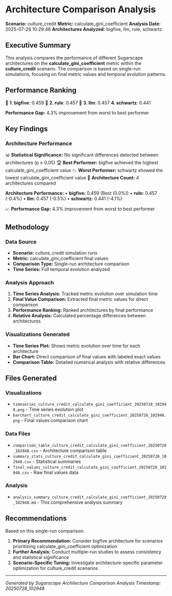 # Architecture Comparison Analysis

**Scenario:** culture_credit
**Metric:** calculate_gini_coefficient
**Analysis Date:** 2025-07-28 10:29:48
**Architectures Analyzed:** bigfive, llm, rule, schwartz

## Executive Summary

This analysis compares the performance of different Sugarscape architectures on the **calculate_gini_coefficient** metric within the **culture_credit** scenario. The comparison is based on single-run simulations, focusing on final metric values and temporal evolution patterns.

## Performance Ranking

🥇 **1. bigfive**: 0.459
🥈 **2. rule**: 0.457
🥉 **3. llm**: 0.457
   **4. schwartz**: 0.441

**Performance Gap:** 4.3% improvement from worst to best performer

## Key Findings

### Architecture Performance
📊 **Statistical Significance:** No significant differences detected between architectures (p ≥ 0.05)
🏆 **Best Performer:** bigfive achieved the highest calculate_gini_coefficient value
📉 **Worst Performer:** schwartz showed the lowest calculate_gini_coefficient value
🔢 **Architecture Count:** 4 architectures compared

**Architecture Performance:**
• **bigfive:** 0.459 (Best (0.0%))
• **rule:** 0.457 (-0.4%)
• **llm:** 0.457 (-0.5%)
• **schwartz:** 0.441 (-4.1%)

📈 **Performance Gap:** 4.3% improvement from worst to best performer

## Methodology

### Data Source
- **Scenario:** culture_credit simulation runs
- **Metric:** calculate_gini_coefficient final values
- **Comparison Type:** Single-run architecture comparison
- **Time Series:** Full temporal evolution analyzed

### Analysis Approach
1. **Time Series Analysis:** Tracked metric evolution over simulation time
2. **Final Value Comparison:** Extracted final metric values for direct comparison
3. **Performance Ranking:** Ranked architectures by final performance
4. **Relative Analysis:** Calculated percentage differences between architectures

### Visualizations Generated
- **Time Series Plot:** Shows metric evolution over time for each architecture
- **Bar Chart:** Direct comparison of final values with labeled exact values
- **Comparison Table:** Detailed numerical analysis with relative differences

## Files Generated

### Visualizations
- `timeseries_culture_credit_calculate_gini_coefficient_20250728_102948.png` - Time series evolution plot
- `barchart_culture_credit_calculate_gini_coefficient_20250728_102948.png` - Final values comparison chart

### Data Files
- `comparison_table_culture_credit_calculate_gini_coefficient_20250728_102948.csv` - Architecture comparison table
- `summary_stats_culture_credit_calculate_gini_coefficient_20250728_102948.csv` - Statistical summaries
- `final_values_culture_credit_calculate_gini_coefficient_20250728_102948.csv` - Raw final values data

### Analysis
- `analysis_summary_culture_credit_calculate_gini_coefficient_20250728_102948.md` - This comprehensive analysis summary

## Recommendations

Based on this single-run comparison:
1. **Primary Recommendation:** Consider bigfive architecture for scenarios prioritizing calculate_gini_coefficient optimization
2. **Further Analysis:** Conduct multiple-run studies to assess consistency and statistical significance
3. **Scenario-Specific Tuning:** Investigate architecture-specific parameter optimization for culture_credit scenarios


---
*Generated by Sugarscape Architecture Comparison Analysis*
*Timestamp: 20250728_102948*
